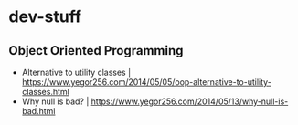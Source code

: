 # dev-stuff

## Object Oriented Programming
- Alternative to utility classes | https://www.yegor256.com/2014/05/05/oop-alternative-to-utility-classes.html
- Why null is bad? | https://www.yegor256.com/2014/05/13/why-null-is-bad.html

